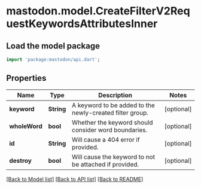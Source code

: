 # mastodon.model.CreateFilterV2RequestKeywordsAttributesInner

## Load the model package
```dart
import 'package:mastodon/api.dart';
```

## Properties
Name | Type | Description | Notes
------------ | ------------- | ------------- | -------------
**keyword** | **String** | A keyword to be added to the newly-created filter group. | [optional] 
**wholeWord** | **bool** | Whether the keyword should consider word boundaries. | [optional] 
**id** | **String** | Will cause a 404 error if provided. | [optional] 
**destroy** | **bool** | Will cause the keyword to not be attached if provided. | [optional] 

[[Back to Model list]](../README.md#documentation-for-models) [[Back to API list]](../README.md#documentation-for-api-endpoints) [[Back to README]](../README.md)


